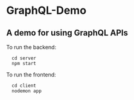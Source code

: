 # GraphQL-Demo
## A demo for using GraphQL APIs
To run the backend: 
```
  cd server
  npm start
```
To run the frontend:
```
  cd client
  nodemon app
```
